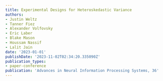 ```yaml
---
title: Experimental Designs for Heteroskedastic Variance
authors:
- Justin Weltz
- Tanner Fiez
- Alexander Volfovsky
- Eric Laber
- Blake Mason
- Houssam Nassif
- Lalit Jain
date: '2023-01-01'
publishDate: '2023-11-02T02:34:20.335090Z'
publication_types:
- paper-conference
publication: 'Advances in Neural Information Processing Systems, 36'
---
```

